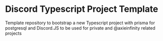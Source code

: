 # Discord Typescript Project Template

Template repository to bootstrap a new Typescript project with prisma for postgresql and Discord.JS to be used for 
private and @axieinfinity related projects

